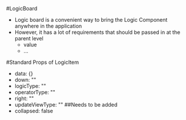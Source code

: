 #LogicBoard
- Logic board is a convenient way to bring the Logic Component anywhere in the application
- However, it has a lot of requirements that should be passed in at the parent level
    - value
    - ...

#Standard Props of LogicItem
- data: {}
- down: ""
- logicType: ""
- operatorType: ""
- right: ""
- updateViewType: ""
##Needs to be added
- collapsed: false
